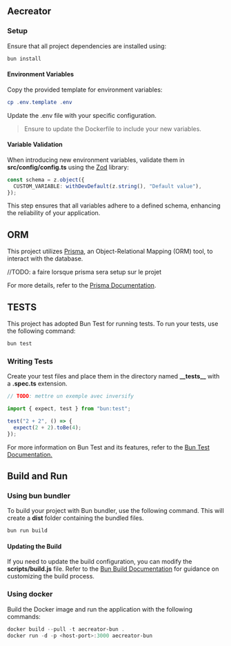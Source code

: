 ## Aecreator

### Setup

Ensure that all project dependencies are installed using:

```powershell
bun install
```

#### Environment Variables

Copy the provided template for environment variables:

```powershell
cp .env.template .env
```

Update the .env file with your specific configuration.

> Ensure to update the Dockerfile to include your new variables.

#### Variable Validation

When introducing new environment variables, validate them in <strong>src/config/config.ts</strong> using the [Zod](https://zod.dev/) library:

```ts
const schema = z.object({
  CUSTOM_VARIABLE: withDevDefault(z.string(), "Default value"),
});
```

This step ensures that all variables adhere to a defined schema, enhancing the reliability of your application.

## ORM

This project utilizes [Prisma](https://www.prisma.io/), an Object-Relational Mapping (ORM) tool, to interact with the database.

//TODO: a faire lorsque prisma sera setup sur le projet

For more details, refer to the [Prisma Documentation](https://www.prisma.io/docs).

## TESTS

This project has adopted Bun Test for running tests.
To run your tests, use the following command:

```powershell
bun test
```

### Writing Tests

Create your test files and place them in the directory named <strong> \_\_tests\_\_</strong> with a <strong>.spec.ts</strong> extension.

```js
// TODO: mettre un exemple avec inversify

import { expect, test } from "bun:test";

test("2 + 2", () => {
  expect(2 + 2).toBe(4);
});
```

For more information on Bun Test and its features, refer to the [Bun Test Documentation.](https://bun.sh/docs/cli/test)

## Build and Run

### Using bun bundler

To build your project with Bun bundler, use the following command. This will create a <strong>dist</strong> folder containing the bundled files.

```powershell
bun run build
```

#### Updating the Build

If you need to update the build configuration, you can modify the <strong>scripts/build.js</strong> file. Refer to the [Bun Build Documentation](https://bun.sh/docs/bundler) for guidance on customizing the build process.

### Using docker

Build the Docker image and run the application with the following commands:

```powershell
docker build --pull -t aecreator-bun .
docker run -d -p <host-port>:3000 aecreator-bun
```
